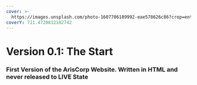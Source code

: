 ```yaml
---
cover: >-
  https://images.unsplash.com/photo-1607706189992-eae578626c86?crop=entropy&cs=tinysrgb&fm=jpg&ixid=MnwxOTcwMjR8MHwxfHNlYXJjaHwxMHx8aHRtbHxlbnwwfHx8fDE2NjYzMDQ1Mjg&ixlib=rb-4.0.3&q=80
coverY: 711.4720812182742
---
```


# Version 0.1: The Start

### **First Version of the ArisCorp Website. Written in HTML and never released to LIVE State**
